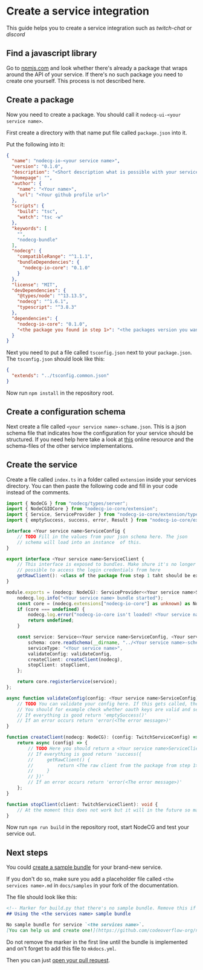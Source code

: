# Create a service integration

This guide helps you to create a service integration such as *twitch-chat* or *discord*

## Find a javascript library

Go to [npmjs.com](https://www.npmjs.com/) and look whether there's already a package that wraps around the API of your service. If there's no such package you need to create one yourself. This process is not described here.

## Create a package

Now you need to create a package. You should call it `nodecg-ui-<your service name>`.

First create a directory with that name put file called `package.json` into it.

Put the following into it: 

```json
{
  "name": "nodecg-io-<your service name>",
  "version": "0.1.0",
  "description": "<Short description what is possible with your service.>",
  "homepage": "",
  "author": {
    "name": "<Your name>",
    "url": "<Your github profile url>"
  },
  "scripts": {
    "build": "tsc",
    "watch": "tsc -w"
  },
  "keywords": [
    "",
    "nodecg-bundle"
  ],
  "nodecg": {
    "compatibleRange": "^1.1.1",
    "bundleDependencies": {
      "nodecg-io-core": "0.1.0"
    }
  },
  "license": "MIT",
  "devDependencies": {
    "@types/node": "^13.13.5",
    "nodecg": "^1.6.1",
    "typescript": "^3.8.3"
  },
  "dependencies": {
    "nodecg-io-core": "0.1.0",
    "<the package you found in step 1>": "<the packages version you wan't to use>"
  }
}
```

Next you need to put a file called `tsconfig.json` next to your `package.json`. The `tsconfig.json` should look like this:

```json
{
  "extends": "../tsconfig.common.json"
}
```

Now run `npm install` in the repository root.

## Create a configuration schema

Next create a file called `<your service name>-schame.json`. This is a json schema file that indicates how the configuration for your service should be structured. If you need help here take a look at [this](https://json-schema.org/understanding-json-schema/) online resource and the schema-files of the other service implementations.

## Create the service

Create a file called `index.ts` in a folder called `extension` inside your services directory. You can then paste the following code and fill in your code instead of the comments.

```typescript
import { NodeCG } from "nodecg/types/server";
import { NodeCGIOCore } from "nodecg-io-core/extension";
import { Service, ServiceProvider } from "nodecg-io-core/extension/types";
import { emptySuccess, success, error, Result } from "nodecg-io-core/extension/utils/result";

interface <Your service name>ServiceConfig {
    // TODO Fill in the values from your json schema here. The json
    // schema will load into an instance  of this.
}

export interface <Your service name>ServiceClient {
    // This interface is exposed to bundles. Make shure it's no longer
    // possible to access the login credentials from here
    getRawClient(): <class of the package from step 1 taht should be exposed to bundles>;
}

module.exports = (nodecg: NodeCG): ServiceProvider<<Your service name>ServiceClient> | undefined => {
    nodecg.log.info("<Your service name> bundle started");
    const core = (nodecg.extensions["nodecg-io-core"] as unknown) as NodeCGIOCore | undefined;
    if (core === undefined) {
        nodecg.log.error("nodecg-io-core isn't loaded! <Your service name> bundle won't function without it.");
        return undefined;
    }

    const service: Service<<Your service name>ServiceConfig, <Your service name>ServiceClient> = {
        schema: core.readSchema(__dirname, "../<Your service name>-schema.json"),
        serviceType: "<Your service name>",
        validateConfig: validateConfig,
        createClient: createClient(nodecg),
        stopClient: stopClient,
    };

    return core.registerService(service);
};

async function validateConfig(config: <Your service name>ServiceConfig): Promise<Result<void>> {
    // TODO You can validate your config here. If this gets called, the schema is correct.
    // You should for example check whether oauth keys are valid and servers are online here
    // If everything is good return 'emptySuccess()'
    // If an error occurs return 'error(<The error message>)'
}

function createClient(nodecg: NodeCG): (config: TwitchServiceConfig) => Promise<Result<TwitchServiceClient>> {
    return async (config) => {
        // TODO Here you should return a <Your service name>ServiceClient that is exposed to bundles.
        // If everything is good return 'success({
        //     getRawClient() {
        //         return <The raw client from the package from step 1>
        //     }
        // })'
        // If an error occurs return 'error(<The error message>)'
    };
}

function stopClient(client: TwitchServiceClient): void {
    // At the moment this does not work but it will in the future so make shure you disconnect everything here.
}
```

Now run `npm run build` in the repository root, start NodeCG and test your service out.

## Next steps

You could [create a sample bundle](create_sample.md) for your brand-new service.

If you don't do so, make sure you add a placeholder file called `<the services name>.md` in `docs/samples` in your fork of the documentation.
 
The file should look like this:
 
```markdown
<!-- Marker for build.py that there's no sample bundle. Remove this if you created one -->
## Using the <the services name> sample bundle

No sample bundle for service `<the services name>`.  
[You can help us and create one!](https://github.com/codeoverflow-org/nodecg-io/blob/master/docs/docs/contribute.md)
```

Do not remove the marker in the first line until the bundle is implemented and on't forget to add this file to `mkdocs.yml`.


Then you can just [open your pull request](before_pr.md).